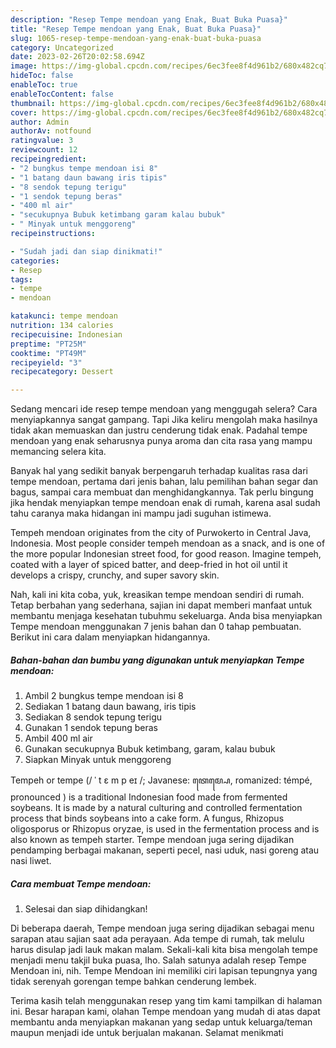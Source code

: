```yaml
---
description: "Resep Tempe mendoan yang Enak, Buat Buka Puasa}"
title: "Resep Tempe mendoan yang Enak, Buat Buka Puasa}"
slug: 1065-resep-tempe-mendoan-yang-enak-buat-buka-puasa
category: Uncategorized
date: 2023-02-26T20:02:58.694Z
image: https://img-global.cpcdn.com/recipes/6ec3fee8f4d961b2/680x482cq70/tempe-mendoan-foto-resep-utama.jpg
hideToc: false
enableToc: true
enableTocContent: false
thumbnail: https://img-global.cpcdn.com/recipes/6ec3fee8f4d961b2/680x482cq70/tempe-mendoan-foto-resep-utama.jpg
cover: https://img-global.cpcdn.com/recipes/6ec3fee8f4d961b2/680x482cq70/tempe-mendoan-foto-resep-utama.jpg
author: Admin
authorAv: notfound
ratingvalue: 3
reviewcount: 12
recipeingredient:
- "2 bungkus tempe mendoan isi 8"
- "1 batang daun bawang iris tipis"
- "8 sendok tepung terigu"
- "1 sendok tepung beras"
- "400 ml air"
- "secukupnya Bubuk ketimbang garam kalau bubuk"
- " Minyak untuk menggoreng"
recipeinstructions:

- "Sudah jadi dan siap dinikmati!"
categories:
- Resep
tags:
- tempe
- mendoan

katakunci: tempe mendoan 
nutrition: 134 calories
recipecuisine: Indonesian
preptime: "PT25M"
cooktime: "PT49M"
recipeyield: "3"
recipecategory: Dessert

---
```



Sedang mencari ide resep tempe mendoan yang menggugah selera? Cara menyiapkannya sangat gampang. Tapi Jika keliru mengolah maka hasilnya tidak akan memuaskan dan justru cenderung tidak enak. Padahal tempe mendoan yang enak seharusnya punya aroma dan cita rasa yang mampu memancing selera kita.


Banyak hal yang sedikit banyak berpengaruh terhadap kualitas rasa dari tempe mendoan, pertama dari jenis bahan, lalu pemilihan bahan segar dan bagus, sampai cara membuat dan menghidangkannya. Tak perlu bingung jika hendak menyiapkan tempe mendoan enak di rumah, karena asal sudah tahu caranya maka hidangan ini mampu jadi suguhan istimewa.

Tempeh mendoan originates from the city of Purwokerto in Central Java, Indonesia. Most people consider tempeh mendoan as a snack, and is one of the more popular Indonesian street food, for good reason. Imagine tempeh, coated with a layer of spiced batter, and deep-fried in hot oil until it develops a crispy, crunchy, and super savory skin.


Nah, kali ini kita coba, yuk, kreasikan tempe mendoan sendiri di rumah. Tetap berbahan yang sederhana, sajian ini dapat memberi manfaat untuk membantu menjaga kesehatan tubuhmu sekeluarga. Anda bisa menyiapkan Tempe mendoan menggunakan 7 jenis bahan dan 0 tahap pembuatan. Berikut ini cara dalam menyiapkan hidangannya.

<!--inarticleads1-->

##### Bahan-bahan dan bumbu yang digunakan untuk menyiapkan Tempe mendoan:

1. Ambil 2 bungkus tempe mendoan isi 8
1. Sediakan 1 batang daun bawang, iris tipis
1. Sediakan 8 sendok tepung terigu
1. Gunakan 1 sendok tepung beras
1. Ambil 400 ml air
1. Gunakan secukupnya Bubuk ketimbang, garam, kalau bubuk
1. Siapkan  Minyak untuk menggoreng


Tempeh or tempe (/ ˈ t ɛ m p eɪ /; Javanese: ꦠꦺꦩ꧀ꦥꦺ, romanized: témpé, pronounced ) is a traditional Indonesian food made from fermented soybeans. It is made by a natural culturing and controlled fermentation process that binds soybeans into a cake form. A fungus, Rhizopus oligosporus or Rhizopus oryzae, is used in the fermentation process and is also known as tempeh starter. Tempe mendoan juga sering dijadikan pendamping berbagai makanan, seperti pecel, nasi uduk, nasi goreng atau nasi liwet. 

<!--inarticleads2-->

##### Cara membuat Tempe mendoan:


1. Selesai dan siap dihidangkan!

Di beberapa daerah, Tempe mendoan juga sering dijadikan sebagai menu sarapan atau sajian saat ada perayaan. Ada tempe di rumah, tak melulu harus disulap jadi lauk makan malam. Sekali-kali kita bisa mengolah tempe menjadi menu takjil buka puasa, lho. Salah satunya adalah resep Tempe Mendoan ini, nih. Tempe Mendoan ini memiliki ciri lapisan tepungnya yang tidak serenyah gorengan tempe bahkan cenderung lembek. 

Terima kasih telah menggunakan resep yang tim kami tampilkan di halaman ini. Besar harapan kami, olahan Tempe mendoan yang mudah di atas dapat membantu anda menyiapkan makanan yang sedap untuk keluarga/teman maupun menjadi ide untuk berjualan makanan. Selamat menikmati
